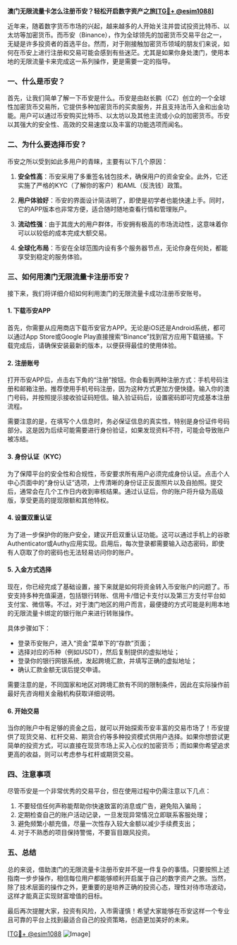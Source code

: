**澳门无限流量卡怎么注册币安？轻松开启数字资产之旅[[TG💪+ @esim1088](https://t.me/s/esim1088)]**

近年来，随着数字货币市场的兴起，越来越多的人开始关注并尝试投资比特币、以太坊等加密货币。而币安（Binance），作为全球领先的加密货币交易平台之一，无疑是许多投资者的首选平台。然而，对于刚接触加密货币领域的朋友们来说，如何在币安上进行注册和交易可能会感到有些迷茫。尤其是如果你身处澳门，使用本地的无限流量卡来完成这一系列操作，更是需要一定的指导。

### 一、什么是币安？

首先，让我们简单了解一下币安是什么。币安是由赵长鹏（CZ）创立的一个全球性加密货币交易所，它提供多种加密货币的买卖服务，并且支持法币入金和出金功能。用户可以通过币安购买比特币、以太坊以及其他主流或小众的加密货币。币安以其强大的安全性、高效的交易速度以及丰富的功能选项而闻名。

### 二、为什么要选择币安？

币安之所以受到如此多用户的青睐，主要有以下几个原因：

1. **安全性高**：币安采用了多重签名钱包技术，确保用户的资金安全。此外，它还实施了严格的KYC（了解你的客户）和AML（反洗钱）政策。
   
2. **用户体验好**：币安的界面设计简洁明了，即使是初学者也能快速上手。同时，它的APP版本也非常方便，适合随时随地查看行情和管理账户。

3. **流动性强**：由于其庞大的用户群体，币安拥有极高的市场流动性，这意味着你可以以较低的成本完成大额交易。

4. **全球化布局**：币安在全球范围内设有多个服务器节点，无论你身在何处，都能享受到稳定的服务体验。

### 三、如何用澳门无限流量卡注册币安？

接下来，我们将详细介绍如何利用澳门的无限流量卡成功注册币安账号。

#### 1. 下载币安APP

首先，你需要从应用商店下载币安官方APP。无论是iOS还是Android系统，都可以通过App Store或Google Play直接搜索“Binance”找到官方应用下载链接。下载完成后，请确保安装最新的版本，以便获得最佳的使用体验。

#### 2. 注册账号

打开币安APP后，点击右下角的“注册”按钮。你会看到两种注册方式：手机号码注册和邮箱注册。推荐使用手机号码注册，因为这种方式更加方便快捷。输入你的澳门号码，并按照提示接收验证码短信。输入验证码后，设置密码即可完成基本注册流程。

需要注意的是，在填写个人信息时，务必保证信息的真实性，特别是身份证件号码部分。这是因为后续可能需要进行身份验证，如果发现资料不符，可能会导致账户被冻结。

#### 3. 身份认证（KYC）

为了保障平台的安全性和合规性，币安要求所有用户必须完成身份认证。点击个人中心页面中的“身份认证”选项，上传清晰的身份证正反面照片以及自拍照。提交后，通常会在几个工作日内收到审核结果。通过认证后，你的账户将升级为高级版，享受更高的提现限额和其他特权。

#### 4. 设置双重认证

为了进一步保护你的账户安全，建议开启双重认证功能。这可以通过手机上的谷歌 Authenticator或Authy应用实现。启用后，每次登录都需要输入动态密码，即使有人窃取了你的密码也无法轻易访问你的账户。

#### 5. 入金方式选择

现在，你已经完成了基础设置，接下来就是如何将资金转入币安账户的问题了。币安支持多种充值渠道，包括银行转账、信用卡/借记卡支付以及第三方支付平台如支付宝、微信等。不过，对于澳门地区的用户而言，最便捷的方式可能是利用本地的无限流量卡绑定的银行账户来进行转账操作。

具体步骤如下：
- 登录币安账户，进入“资金”菜单下的“存款”页面；
- 选择对应的币种（例如USDT），然后复制提供的虚拟地址；
- 登录你的银行网银系统，发起跨境汇款，并填写正确的虚拟地址；
- 确认汇款金额无误后提交申请。

需要注意的是，不同国家和地区对跨境汇款有不同的限制条件，因此在实际操作前最好先咨询相关金融机构获取详细说明。

#### 6. 开始交易

当你的账户中有足够的资金之后，就可以开始探索币安丰富的交易市场了！币安提供了现货交易、杠杆交易、期货合约等多种投资模式供用户选择。如果你想尝试更简单的投资方式，可以直接在现货市场上买入心仪的加密货币；而如果你希望追求更高的收益，则可以考虑参与杠杆或期货交易。

### 四、注意事项

尽管币安是一个非常优秀的交易平台，但在使用过程中仍需注意以下几点：

1. 不要轻信任何声称能帮助你快速致富的消息或广告，避免陷入骗局；
2. 定期检查自己的账户活动记录，一旦发现异常情况立即联系客服处理；
3. 避免频繁小额充值，尽量一次性存入较大金额以减少手续费支出；
4. 对于不熟悉的项目保持警惕，不要盲目跟风投资。

### 五、总结

总的来说，借助澳门的无限流量卡注册币安并不是一件复杂的事情。只要按照上述指南一步步操作，相信每位用户都能够顺利开启属于自己的数字资产之旅。当然，除了技术层面的操作之外，更重要的是培养正确的投资心态，理性对待市场波动，这样才能真正实现财富增值的目标。

最后再次提醒大家，投资有风险，入市需谨慎！希望大家能够在币安这样一个专业且可靠的平台上找到最适合自己的投资策略，创造更加美好的未来。

[[TG💪+ @esim1088](https://t.me/s/esim1088) ![Image](https://i.postimg.cc/4NQfJmqS/Snipaste-2025-05-13-00-14-12.png)]